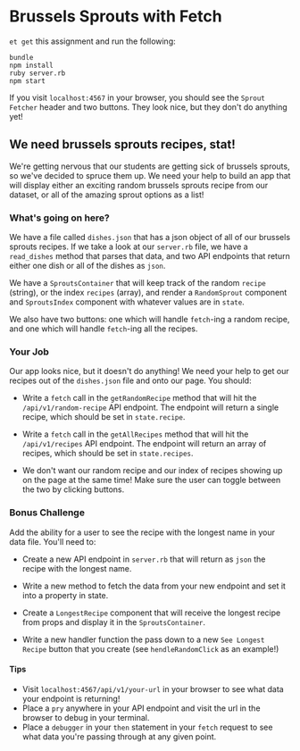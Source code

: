 # Brussels Sprouts with Fetch

`et get` this assignment and run the following:

```
bundle
npm install
ruby server.rb
npm start
```

If you visit `localhost:4567` in your browser, you should see the `Sprout Fetcher` header and two buttons. They look nice, but they don't do anything yet!

## We need brussels sprouts recipes, stat!

We're getting nervous that our students are getting sick of brussels sprouts, so we've decided to spruce them up. We need your help to build an app that will display either an exciting random brussels sprouts recipe from our dataset, or all of the amazing sprout options as a list!

### What's going on here?
We have a file called `dishes.json` that has a json object of all of our brussels sprouts recipes. If we take a look at our `server.rb` file, we have a `read_dishes` method that parses that data, and two API endpoints that return either one dish or all of the dishes as `json`.

We have a `SproutsContainer` that will keep track of the random `recipe` (string), or the index `recipes` (array), and render a `RandomSprout` component and `SproutsIndex` component with whatever values are in `state`.

We also have two buttons: one which will handle `fetch`-ing a random recipe, and one which will handle `fetch`-ing all the recipes.

### Your Job
Our app looks nice, but it doesn't do anything! We need your help to get our recipes out of the `dishes.json` file and onto our page. You should:

* Write a `fetch` call in the `getRandomRecipe` method that will hit the `/api/v1/random-recipe` API endpoint. The endpoint will return a single recipe, which should be set in `state.recipe`.

* Write a `fetch` call in the `getAllRecipes` method that will hit the `/api/v1/recipes` API endpoint. The endpoint will return an array of recipes, which should be set in `state.recipes`.

* We don't want our random recipe and our index of recipes showing up on the page at the same time! Make sure the user can toggle between the two by clicking buttons.

### Bonus Challenge
Add the ability for a user to see the recipe with the longest name in your data file. You'll need to:

* Create a new API endpoint in `server.rb` that will return as `json` the recipe with the longest name.

* Write a new method to fetch the data from your new endpoint and set it into a property in state.

* Create a `LongestRecipe` component that will receive the longest recipe from props and display it in the `SproutsContainer`.

* Write a new handler function the pass down to a new `See Longest Recipe` button that you create (see `hendleRandomClick` as an example!)

#### Tips
* Visit `localhost:4567/api/v1/your-url` in your browser to see what data your endpoint is returning!
* Place a `pry` anywhere in your API endpoint and visit the url in the browser to debug in your terminal.
* Place a `debugger` in your `then` statement in your `fetch` request to see what data you're passing through at any given point.
